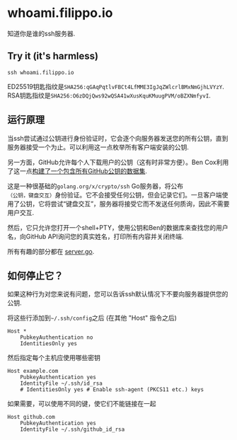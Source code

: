 # whoami.filippo.io
知道你是谁的ssh服务器.

## Try it (it's harmless)

```
ssh whoami.filippo.io
```

ED25519钥匙指纹是`SHA256:qGAqPqtlvFBCt4LfMME3IgJqZWlcrlBMxNmGjhLVYzY`.  
RSA钥匙指纹是`SHA256:O6zDQjQws92wQSA41wXusKquKMuugPVM/oBZXNmfyvI`.

## 运行原理

当ssh尝试通过公钥进行身份验证时，它会逐个向服务器发送您的所有公钥，直到服务器接受一个为止。可以利用这一点枚举所有客户端安装的公钥.

另一方面，GitHub允许每个人下载用户的公钥（这有时非常方便）。Ben Cox利用了这一点[构建了一个包含所有GitHub公钥的数据集](https://blog.benjojo.co.uk/post/auditing-github-users-keys).

这是一种很基础的`golang.org/x/crypto/ssh` Go服务器，将公布`（公钥，键盘交互）`身份验证。它不会接受任何公钥，但会记录它们。一旦客户端使用了公钥，它将尝试“键盘交互”，服务器将接受它而不发送任何质询，因此不需要用户交互.

然后，它只允许您打开一个shell+PTY，使用公钥和Ben的数据库来查找您的用户名，向GitHub API询问您的真实姓名，打印所有内容并关闭终端.  

所有有趣的部分都在 [server.go](https://github.com/FiloSottile/whosthere/blob/master/server.go).

## 如何停止它？

如果这种行为对您来说有问题，您可以告诉ssh默认情况下不要向服务器提供您的公钥.

将这些行添加到`~/.ssh/config`之后 (在其他 "Host" 指令之后)

```
Host *
    PubkeyAuthentication no
    IdentitiesOnly yes
```

然后指定每个主机应使用哪些密钥

```
Host example.com
    PubkeyAuthentication yes
    IdentityFile ~/.ssh/id_rsa
    # IdentitiesOnly yes # Enable ssh-agent (PKCS11 etc.) keys
```

如果需要，可以使用不同的键，使它们不能链接在一起

```
Host github.com
    PubkeyAuthentication yes
    IdentityFile ~/.ssh/github_id_rsa
```
